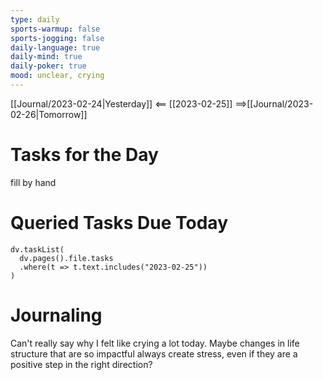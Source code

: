 ```yaml
---
type: daily
sports-warmup: false
sports-jogging: false
daily-language: true
daily-mind: true
daily-poker: true
mood: unclear, crying
---
```


[[Journal/2023-02-24|Yesterday]] <== [[2023-02-25]] ==>[[Journal/2023-02-26|Tomorrow]]


# Tasks for the Day

fill by hand


# Queried Tasks Due Today

```dataviewjs
dv.taskList(
  dv.pages().file.tasks
  .where(t => t.text.includes("2023-02-25"))
)
```



# Journaling

Can't really say why I felt like crying a lot today. Maybe changes in life structure that are so impactful always create stress, even if they are a positive step in the right direction?